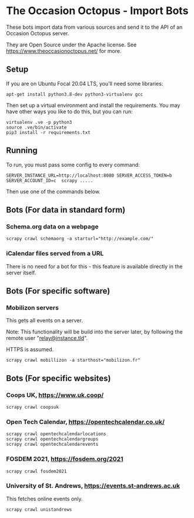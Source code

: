 # The Occasion Octopus - Import Bots

These bots import data from various sources and send it to the API of an Occasion Octopus server.

They are Open Source under the Apache license. See https://www.theoccasionoctopus.net/ for more.

## Setup

If you are on Ubuntu Focal 20.04 LTS, you'll need some libraries:

    apt-get install python3.8-dev python3-virtualenv gcc

Then set up a virtual environment and install the requirements. You may have other ways you like to do this, but you can run:
    
    virtualenv .ve -p python3
    source .ve/bin/activate
    pip3 install -r requirements.txt
    
    
## Running

To run, you must pass some config to every command:

    SERVER_INSTANCE_URL=http://localhost:8080 SERVER_ACCESS_TOKEN=b SERVER_ACCOUNT_ID=c  scrapy .....

Then use one of the commands below.

## Bots (For data in standard form)

### Schema.org data on a webpage

    scrapy crawl schemaorg -a starturl="http://example.com/"

### iCalendar files served from a URL

There is no need for a bot for this - this feature is available directly in the server itself.

## Bots (For specific software)

### Mobilizon servers

This gets all events on a server.

Note: This functionality will be build into the server later, by following the remote user "relay@instance.tld".

HTTPS is assumed.

    scrapy crawl mobillizon -a starthost="mobilizon.fr"

## Bots (For specific websites)

### Coops UK, https://www.uk.coop/

    scrapy crawl coopsuk

### Open Tech Calendar, https://opentechcalendar.co.uk/

    scrapy crawl opentechcalendarlocations
    scrapy crawl opentechcalendargroups
    scrapy crawl opentechcalendarevents
    
    
### FOSDEM 2021, https://fosdem.org/2021

    scrapy crawl fosdem2021

### University of St. Andrews, https://events.st-andrews.ac.uk

This fetches online events only.

    scrapy crawl unistandrews
